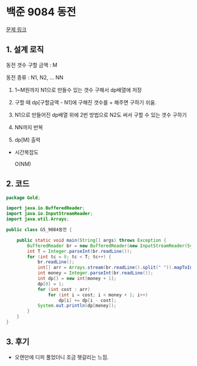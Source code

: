 # 백준 9084 동전

[문제 링크](https://www.acmicpc.net/problem/9084)

## 1. 설계 로직

동전 갯수 구할 금액 : M

동전 종류 : N1, N2, ... NN

1. 1~M원까지 N1으로 만들수 있는 갯수 구해서 dp배열에 저장

2. 구할 때 dp[구할금액 - N1]에 구해진 갯수를 + 해주면 구하기 쉬움.

3. N1으로 만들어진 dp배열 위에 2번 방법으로 N2도 써서 구할 수 있는 갯수 구하기

4. NN까지 반복

5. dp[M] 출력

- 시간복잡도

  O(NM)

## 2. 코드

```java
package Gold;

import java.io.BufferedReader;
import java.io.InputStreamReader;
import java.util.Arrays;

public class G5_9084동전 {

	public static void main(String[] args) throws Exception {
		BufferedReader br = new BufferedReader(new InputStreamReader(System.in));
		int T = Integer.parseInt(br.readLine());
		for (int tc = 0; tc < T; tc++) {
			br.readLine();
			int[] arr = Arrays.stream(br.readLine().split(" ")).mapToInt(Integer::parseInt).toArray();
			int money = Integer.parseInt(br.readLine());
			int dp[] = new int[money + 1];
			dp[0] = 1;
			for (int cost : arr)
				for (int i = cost; i < money + 1; i++)
					dp[i] += dp[i - cost];
			System.out.println(dp[money]);
		}
	}
}
```



## 3. 후기

- 오랜만에 디피 풀었더니 조금 헷갈리는 느낌.